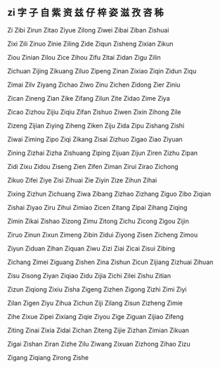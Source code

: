 zi  字 子 自 紫 资 兹 仔 梓 姿 滋 孜 咨 秭
---

Zi Zibi Zirun Zitao Ziyue Zilong Ziwei Zibai Ziban Zishuai

Zixi Zili Zinuo Zinie Ziling Zide Ziqun Zisheng Zixian Zikun

Ziou Zinian Zilou Zice Zihou Zifu Zitai Zidan Zigu Zilin

Zichuan Zijing Zikuang Ziluo Zipeng Zinan Zixiao Ziqin Zidun Ziqu

Zimai Zilv Ziyang Zichao Ziwo Zinu Zichen Zidong Zier Ziniu

Zican Zineng Zian Zike Zifang Zilun Zite Zidao Zime Ziya

Zicao Zizhou Zijiu Ziqiu Zifan Zishuo Ziwen Zixin Zihong Zile

Zizeng Zijian Ziying Ziheng Ziken Ziju Zida Zipu Zishang Zishi

Ziwai Ziming Zipo Ziqi Zikang Zisai Zizhuo Zigao Ziao Ziyuan

Zining Zizhai Zizha Zishuang Ziping Zijuan Zijun Ziren Zizhu Zipan

Zidi Zixu Zidou Ziseng Zien Zifen Ziman Zirui Zirao Zichong

Zikuo Zifei Ziye Zisi Zihuai Zie Ziyin Zize Zihun Zihai

Zixing Zizhun Zichuang Ziwa Zibang Zizhao Zizhang Ziguo Zibo   Ziqian

Zishai Ziyao Ziru Zihui Zimiao Zicen Zitang Zipai Zihang Ziqing

Zimin Zikai Zishao Zizong Zimu Zitong Zichu Zicong Zigou Zijin

Ziruo Zinun Zixun Zimeng Zibin Zidui Ziyong Zisen Zicheng Zimou

Ziyun Ziduan Zihan Ziquan Ziwu Zizi Ziai Zicai Zisui Zibing

Zichang Zimei Ziguang Zishen Zina Zishun Zicun Zijiang Zizhuai Zihuan

Zisu Zisong Ziyan Ziqiao Zidu Zijia Zichi Zilei Zishu Zitian

Zizun Ziqiong Zixiu Zisha Zigeng Zizhen Zigong Zizhi Zimi Ziyi

Zilan Zigen Ziyu Zihua Zichun Ziji Zilang Zisun Zizheng Zimie

Zihe Zixue Zipei Zixiang Ziqie Ziyou Zige Ziguan Zijiao Zifeng

Ziting Zinai Zixia Zidai Zichan Ziteng Zijie Zizhan Zimian Zikuan

Zigai Zishan Ziran Zizhe Zilu Ziwang Zixuan Zizhong Zihao Zizu

Zigang Ziqiang Zirong Zishe 
